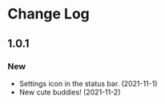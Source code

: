 # Change Log

## 1.0.1

### New

* Settings icon in the status bar. (2021-11-1)
* New cute buddies! (2021-11-2)
